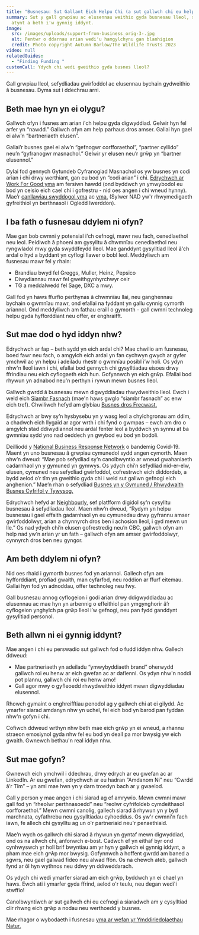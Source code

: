 ```yaml
---
title: "Busnesau: Sut Gallant Eich Helpu Chi (a sut gallwch chi eu helpu hwy)"
summary: Sut y gall grwpiau ac elusennau weithio gyda busnesau lleol, sut i fynd
  atynt a beth i'w gynnig iddynt.
image:
  src: /images/uploads/support-from-business_orig-3-.jpg
  alt: Pentwr o ddarnau arian wedi'u hamgylchynu gan blanhigion
  credit: Photo copyright Autumn Barlow/The Wildlife Trusts 2023
video: null
relatedGuides:
  - "Finding Funding "
customCall: Ydych chi wedi gweithio gyda busnes lleol?
---
```



Gall grwpiau lleol, sefydliadau gwirfoddol ac elusennau bychain gydweithio â busnesau. Dyma sut i ddechrau arni.


## Beth mae hyn yn ei olygu?


Gallwch ofyn i fusnes am arian i'ch helpu gyda digwyddiad. Gelwir hyn fel arfer yn “nawdd.” 
Gallwch ofyn am help parhaus dros amser. Gallai hyn gael ei alw’n “bartneriaeth elusen”.


Gallai’r busnes gael ei alw’n “gefnogwr corfforaethol”, “partner cyllido” neu’n “gyfranogwr masnachol.” Gelwir yr elusen neu’r grŵp yn “bartner elusennol.”


Dylai fod gennych Gytundeb Cyfranogiad Masnachol os yw busnes yn codi arian i chi drwy werthiant, gan eu bod yn “codi arian” i chi. [Edrychwch ar Work For Good yma](https://workforgood.co.uk/work-for-good-blog/how-businesses-can-support-a-charity-and-why-they-may-need-a-commercial-participation-agreement/#:~:text=Known%20as%20a%20'commercial%20participator,proceeds%20will%20go%20to%20charity) am fersiwn hawdd (ond byddwch yn ymwybodol eu bod yn ceisio eich cael chi i gofrestru - nid oes angen i chi wneud hynny). Mae’r [canllawiau swyddogol yma](https://www.dsc.org.uk/wp-content/uploads/2016/11/StandardFormofAgreementGuidanceNotes.doIoF-c.pdf) ac [yma.](https://www.fundraisingregulator.org.uk/code/working-with-others/professional-fundraisers-commercial-participators-and-partners) (Sylwer NAD yw'r rhwymedigaeth gyfreithiol yn berthnasol i Ogledd Iwerddon).


## I ba fath o fusnesau ddylem ni ofyn?  


Mae gan bob cwmni y potensial i'ch cefnogi, mawr neu fach, cenedlaethol neu leol. Peidiwch â phoeni am gysylltu â chwmnïau cenedlaethol neu ryngwladol mwy gyda swyddfeydd lleol. Mae ganddynt gysylltiad lleol â'ch ardal o hyd a byddant yn cyflogi llawer o bobl leol. Meddyliwch am fusnesau mawr fel y rhain:


* Brandiau bwyd fel Greggs, Muller, Heinz, Pepsico
* Diwydiannau mawr fel gweithgynhyrchwyr ceir
* TG a meddalwedd fel Sage, DXC a mwy.


Gall fod yn haws ffurfio perthynas â chwmnïau llai, neu ganghennau bychain o gwmnïau mawr, ond efallai na fyddant yn gallu cynnig cymorth ariannol. Ond meddyliwch am fathau eraill o gymorth - gall cwmni technoleg helpu gyda hyfforddiant neu offer, er enghraifft.


## Sut mae dod o hyd iddyn nhw? 


Edrychwch ar fap – beth sydd yn eich ardal chi? Mae chwilio am fusnesau, boed fawr neu fach, o amgylch eich ardal yn fan cychwyn gwych ar gyfer ymchwil ac yn helpu i adeiladu rhestr o gwmnïau posibl i’w holi. Os ydyn nhw'n lleol iawn i chi, efallai bod gennych chi gysylltiadau eisoes drwy ffrindiau neu eich cyflogaeth eich hun. Gofynnwch yn eich grŵp. Efallai bod rhywun yn adnabod neu'n perthyn i rywun mewn busnes lleol.


Gallwch gwrdd â busnesau mewn digwyddiadau rhwydweithio lleol. Ewch i weld eich [Siambr Fasnach](https://www.britishchambers.org.uk/) (mae'n haws gwglo “siambr fasnach” ac enw eich tref). Chwiliwch hefyd am glybiau [Busnes dros Frecwast.](https://www.bobclubs.com/)


Edrychwch ar bwy sy’n hysbysebu yn y wasg leol a chylchgronau am ddim, a chadwch eich llygaid ar agor wrth i chi fynd o gwmpas – ewch am dro o amgylch stad ddiwydiannol neu ardal fenter leol a byddwch yn synnu at ba gwmnïau sydd yno nad oeddech yn gwybod eu bod yn bodoli.


Deilliodd y [National Business Response Network](https://nbrn.org.uk/) o bandemig Covid-19. Maent yn uno busnesau â grwpiau cymunedol sydd angen cymorth. Maen nhw’n dweud: “Mae pob sefydliad sy’n canolbwyntio ar wneud gwahaniaeth cadarnhaol yn y gymuned yn gymwys. Os ydych chi’n sefydliad nid-er-elw, elusen, cymuned neu sefydliad gwirfoddol, cofrestrwch eich diddordeb, a bydd aelod o’r tîm yn gweithio gyda chi i weld sut gallwn gefnogi eich anghenion.” Mae’n rhan o sefydliad [Busnes yn y Gymuned / Rhwydwaith Busnes Cyfrifol y Tywysog.](https://www.bitc.org.uk/national-business-response-network-2023/)  


Edrychwch hefyd ar [Neighbourly,](https://www.neighbourly.com/faqs) sef platfform digidol sy'n cysylltu busnesau â sefydliadau lleol. Maen nhw’n dweud, “Rydym yn helpu busnesau i gael effaith gadarnhaol yn eu cymunedau drwy gyfrannu amser gwirfoddolwyr, arian a chynnyrch dros ben i achosion lleol, i gyd mewn un lle.” Os nad ydych chi’n elusen gofrestredig neu’n CBC, gallwch ofyn am help nad yw’n arian yr un fath – gallwch ofyn am amser gwirfoddolwyr, cynnyrch dros ben neu gyngor.


## Am beth ddylem ni ofyn?


Nid oes rhaid i gymorth busnes fod yn ariannol. Gallech ofyn am hyfforddiant, profiad gwaith, man cyfarfod, neu roddion ar ffurf eitemau. Gallai hyn fod yn adnoddau, offer technoleg neu fwy.


Gall busnesau annog cyflogeion i godi arian drwy ddigwyddiadau ac elusennau ac mae hyn yn arbennig o effeithiol pan ymgynghorir â’r cyflogeion ynghylch pa grŵp lleol i’w gefnogi, neu pan fydd ganddynt gysylltiad personol.


## Beth allwn ni ei gynnig iddynt?


Mae angen i chi eu perswadio sut gallwch fod o fudd iddyn nhw. Gallech ddweud:


* Mae partneriaeth yn adeiladu “ymwybyddiaeth brand” oherwydd gallwch roi eu henw ar eich gwefan ac ar daflenni. Os ydyn nhw'n noddi pot plannu, gallwch chi roi eu henw arno!
* Gall agor mwy o gyfleoedd rhwydweithio iddynt mewn digwyddiadau elusennol.


Rhowch gymaint o enghreifftiau penodol ag y gallwch chi at ei gilydd. Ac ymarfer siarad amdanyn nhw yn uchel, fel eich bod yn barod pan fyddan nhw'n gofyn i chi.


Cofiwch ddweud wrthyn nhw beth mae eich grŵp yn ei wneud, a rhannu straeon emosiynol gyda nhw fel eu bod yn deall pa mor bwysig yw eich gwaith. Gwnewch bethau'n real iddyn nhw.


## Sut mae gofyn?


Gwnewch eich ymchwil i ddechrau, drwy edrych ar eu gwefan ac ar LinkedIn. Ar eu gwefan, edrychwch ar eu hadran “Amdanom Ni” neu “Cwrdd â’r Tîm” – yn aml mae hwn yn y darn troedyn bach ar y gwaelod.


Gall y person y mae angen i chi siarad ag ef amrywio. Mewn cwmni mawr gall fod yn “rheolwr perthnasoedd” neu “reolwr cyfrifoldeb cymdeithasol corfforaethol.” Mewn cwmni canolig, gallech siarad â rhywun yn y byd marchnata, cyfathrebu neu gysylltiadau cyhoeddus. Os yw'r cwmni'n fach iawn, fe allech chi gysylltu ag un o'r partneriaid neu'r penaethiaid.


Mae’n wych os gallwch chi siarad â rhywun yn gyntaf mewn digwyddiad, ond os na allwch chi, anfonwch e-bost. Cadwch ef yn eithaf byr ond cynhwyswch yr holl brif bwyntiau am yr hyn y gallwch ei gynnig iddynt, a pham mae eich grŵp mor bwysig. Gofynnwch a hoffent gwrdd am baned a sgwrs, neu gael galwad fideo neu alwad ffôn. Os na chewch ateb, gallwch fynd ar ôl hyn wythnos neu ddwy yn ddiweddarach.


Os ydych chi wedi ymarfer siarad am eich grŵp, byddwch yn ei chael yn haws. Ewch ati i ymarfer gyda ffrind, aelod o'r teulu, neu degan wedi'i stwffio!


Canolbwyntiwch ar sut gallwch chi eu cefnogi a siaradwch am y cysylltiad clir rhwng eich grŵp a nodau neu werthoedd y busnes.


Mae rhagor o wybodaeth i fusnesau [yma ar wefan yr Ymddiriedolaethau Natur.](https://www.wildlifetrusts.org/partnerships/working-businesses)

